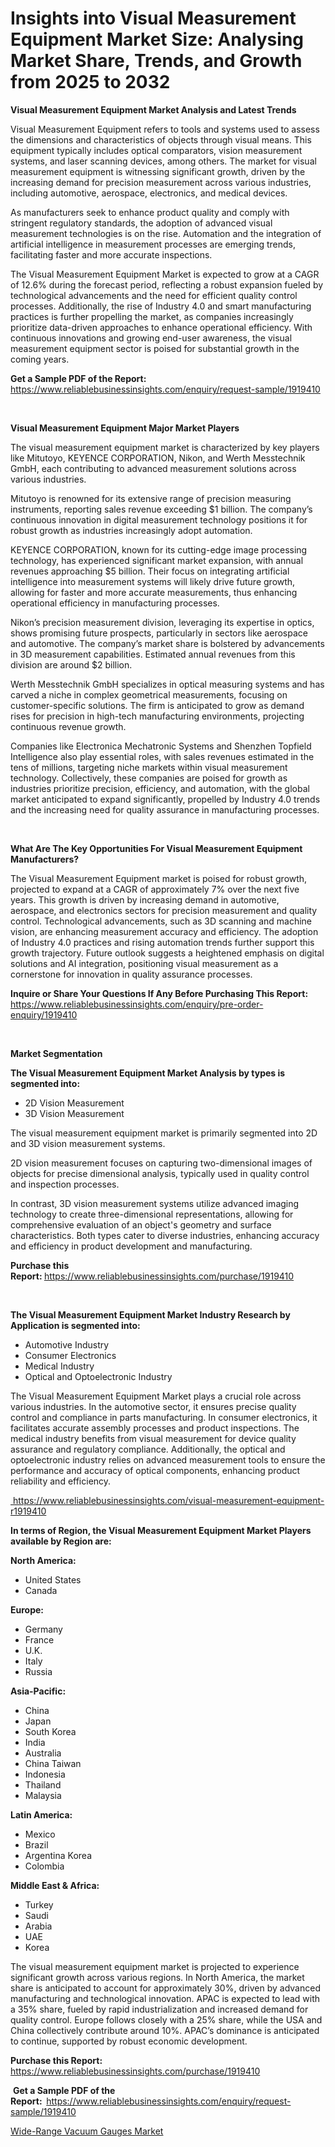 <p><h1>Insights into Visual Measurement Equipment Market Size: Analysing Market Share, Trends, and Growth from 2025 to 2032</h1></p><p><strong>Visual Measurement Equipment Market Analysis and Latest Trends</strong></p>
<p><p>Visual Measurement Equipment refers to tools and systems used to assess the dimensions and characteristics of objects through visual means. This equipment typically includes optical comparators, vision measurement systems, and laser scanning devices, among others. The market for visual measurement equipment is witnessing significant growth, driven by the increasing demand for precision measurement across various industries, including automotive, aerospace, electronics, and medical devices. </p><p>As manufacturers seek to enhance product quality and comply with stringent regulatory standards, the adoption of advanced visual measurement technologies is on the rise. Automation and the integration of artificial intelligence in measurement processes are emerging trends, facilitating faster and more accurate inspections. </p><p>The Visual Measurement Equipment Market is expected to grow at a CAGR of 12.6% during the forecast period, reflecting a robust expansion fueled by technological advancements and the need for efficient quality control processes. Additionally, the rise of Industry 4.0 and smart manufacturing practices is further propelling the market, as companies increasingly prioritize data-driven approaches to enhance operational efficiency. With continuous innovations and growing end-user awareness, the visual measurement equipment sector is poised for substantial growth in the coming years.</p></p>
<p><strong>Get a Sample PDF of the Report:&nbsp;</strong> <a href="https://www.reliablebusinessinsights.com/enquiry/request-sample/1919410?utm_campaign=2487&utm_medium=2&utm_source=Github&utm_content=ia&utm_term=01032025&utm_id=visual-measurement-equipment">https://www.reliablebusinessinsights.com/enquiry/request-sample/1919410</a></p>
<p>&nbsp;</p>
<p><strong>Visual Measurement Equipment Major Market Players</strong></p>
<p><p>The visual measurement equipment market is characterized by key players like Mitutoyo, KEYENCE CORPORATION, Nikon, and Werth Messtechnik GmbH, each contributing to advanced measurement solutions across various industries. </p><p>Mitutoyo is renowned for its extensive range of precision measuring instruments, reporting sales revenue exceeding $1 billion. The company’s continuous innovation in digital measurement technology positions it for robust growth as industries increasingly adopt automation. </p><p>KEYENCE CORPORATION, known for its cutting-edge image processing technology, has experienced significant market expansion, with annual revenues approaching $5 billion. Their focus on integrating artificial intelligence into measurement systems will likely drive future growth, allowing for faster and more accurate measurements, thus enhancing operational efficiency in manufacturing processes. </p><p>Nikon’s precision measurement division, leveraging its expertise in optics, shows promising future prospects, particularly in sectors like aerospace and automotive. The company’s market share is bolstered by advancements in 3D measurement capabilities. Estimated annual revenues from this division are around $2 billion.</p><p>Werth Messtechnik GmbH specializes in optical measuring systems and has carved a niche in complex geometrical measurements, focusing on customer-specific solutions. The firm is anticipated to grow as demand rises for precision in high-tech manufacturing environments, projecting continuous revenue growth.</p><p>Companies like Electronica Mechatronic Systems and Shenzhen Topfield Intelligence also play essential roles, with sales revenues estimated in the tens of millions, targeting niche markets within visual measurement technology. Collectively, these companies are poised for growth as industries prioritize precision, efficiency, and automation, with the global market anticipated to expand significantly, propelled by Industry 4.0 trends and the increasing need for quality assurance in manufacturing processes.</p></p>
<p>&nbsp;</p>
<p><strong>What Are The Key Opportunities For Visual Measurement Equipment Manufacturers?</strong></p>
<p><p>The Visual Measurement Equipment market is poised for robust growth, projected to expand at a CAGR of approximately 7% over the next five years. This growth is driven by increasing demand in automotive, aerospace, and electronics sectors for precision measurement and quality control. Technological advancements, such as 3D scanning and machine vision, are enhancing measurement accuracy and efficiency. The adoption of Industry 4.0 practices and rising automation trends further support this growth trajectory. Future outlook suggests a heightened emphasis on digital solutions and AI integration, positioning visual measurement as a cornerstone for innovation in quality assurance processes.</p></p>
<p><strong>Inquire or Share Your Questions If Any Before Purchasing This Report:</strong> <a href="https://www.reliablebusinessinsights.com/enquiry/pre-order-enquiry/1919410?utm_campaign=2487&utm_medium=2&utm_source=Github&utm_content=ia&utm_term=01032025&utm_id=visual-measurement-equipment">https://www.reliablebusinessinsights.com/enquiry/pre-order-enquiry/1919410</a></p>
<p>&nbsp;</p>
<p><strong>Market Segmentation</strong></p>
<p><strong>The Visual Measurement Equipment Market Analysis by types is segmented into:</strong></p>
<p><ul><li>2D Vision Measurement</li><li>3D Vision Measurement</li></ul></p>
<p><p>The visual measurement equipment market is primarily segmented into 2D and 3D vision measurement systems. </p><p>2D vision measurement focuses on capturing two-dimensional images of objects for precise dimensional analysis, typically used in quality control and inspection processes. </p><p>In contrast, 3D vision measurement systems utilize advanced imaging technology to create three-dimensional representations, allowing for comprehensive evaluation of an object's geometry and surface characteristics. Both types cater to diverse industries, enhancing accuracy and efficiency in product development and manufacturing.</p></p>
<p><strong>Purchase this Report:&nbsp;</strong><a href="https://www.reliablebusinessinsights.com/purchase/1919410?utm_campaign=2487&utm_medium=2&utm_source=Github&utm_content=ia&utm_term=01032025&utm_id=visual-measurement-equipment">https://www.reliablebusinessinsights.com/purchase/1919410</a></p>
<p>&nbsp;</p>
<p><strong>The Visual Measurement Equipment Market Industry Research by Application is segmented into:</strong></p>
<p><ul><li>Automotive Industry</li><li>Consumer Electronics</li><li>Medical Industry</li><li>Optical and Optoelectronic Industry</li></ul></p>
<p><p>The Visual Measurement Equipment Market plays a crucial role across various industries. In the automotive sector, it ensures precise quality control and compliance in parts manufacturing. In consumer electronics, it facilitates accurate assembly processes and product inspections. The medical industry benefits from visual measurement for device quality assurance and regulatory compliance. Additionally, the optical and optoelectronic industry relies on advanced measurement tools to ensure the performance and accuracy of optical components, enhancing product reliability and efficiency.</p></p>
<p><a href="https://www.reliablebusinessinsights.com/visual-measurement-equipment-r1919410?utm_campaign=2487&utm_medium=2&utm_source=Github&utm_content=ia&utm_term=01032025&utm_id=visual-measurement-equipment">&nbsp;https://www.reliablebusinessinsights.com/visual-measurement-equipment-r1919410</a></p>
<p><strong>In terms of Region, the Visual Measurement Equipment Market Players available by Region are:</strong></p>
<p>
    <p> <strong> North America: </strong>
        <ul>
            <li>United States</li>
            <li>Canada</li>
        </ul>
        </p> 
    <p> <strong> Europe: </strong>
        <ul>
            <li>Germany</li>
            <li>France</li>
            <li>U.K.</li>
            <li>Italy</li>
            <li>Russia</li>
        </ul>
        </p> 
    <p> <strong> Asia-Pacific: </strong>
        <ul>
            <li>China</li>
            <li>Japan</li>
            <li>South Korea</li>
            <li>India</li>
            <li>Australia</li>
            <li>China Taiwan</li>
            <li>Indonesia</li>
            <li>Thailand</li>
            <li>Malaysia</li>
        </ul>
        </p> 
    <p> <strong> Latin America: </strong>
        <ul>
            <li>Mexico</li>
            <li>Brazil</li>
            <li>Argentina Korea</li>
            <li>Colombia</li>
        </ul>
        </p> 
    <p> <strong> Middle East & Africa: </strong>
        <ul>
            <li>Turkey</li>
            <li>Saudi</li>
            <li>Arabia</li>
            <li>UAE</li>
            <li>Korea</li>
        </ul>
    </p>
    </p>
<p><p>The visual measurement equipment market is projected to experience significant growth across various regions. In North America, the market share is anticipated to account for approximately 30%, driven by advanced manufacturing and technological innovation. APAC is expected to lead with a 35% share, fueled by rapid industrialization and increased demand for quality control. Europe follows closely with a 25% share, while the USA and China collectively contribute around 10%. APAC’s dominance is anticipated to continue, supported by robust economic development.</p></p>
<p><strong>Purchase this Report: </strong><a href="https://www.reliablebusinessinsights.com/purchase/1919410?utm_campaign=2487&utm_medium=2&utm_source=Github&utm_content=ia&utm_term=01032025&utm_id=visual-measurement-equipment">https://www.reliablebusinessinsights.com/purchase/1919410</a></p>
<p>&nbsp;<strong>Get a Sample PDF of the Report:&nbsp;&nbsp;</strong><a href="https://www.reliablebusinessinsights.com/enquiry/request-sample/1919410?utm_campaign=2487&utm_medium=2&utm_source=Github&utm_content=ia&utm_term=01032025&utm_id=visual-measurement-equipment">https://www.reliablebusinessinsights.com/enquiry/request-sample/1919410</a></p>
<p><strong></strong></p>
<p><p><a href="https://github.com/chungwimbu4/Market-Research-Report-List-1/blob/main/wide-range-vacuum-gauges-market.md?utm_campaign=2487&utm_medium=2&utm_source=Github&utm_content=ia&utm_term=01032025&utm_id=visual-measurement-equipment">Wide-Range Vacuum Gauges Market</a></p></p>